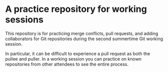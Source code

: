# A practice repository for working sessions

This repository is for practicing merge conflicts, pull requests, and adding collaborators for Git repositories during the second summertime Git working session.

In particular, it can be difficult to experience a pull request as both the pullee and puller.  In a working session you can practice on known repositories from other attendees to see the entire process.
